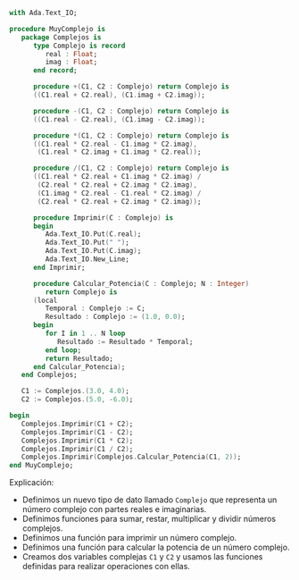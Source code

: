 ```ada
with Ada.Text_IO;

procedure MuyComplejo is
   package Complejos is
      type Complejo is record
         real : Float;
         imag : Float;
      end record;

      procedure +(C1, C2 : Complejo) return Complejo is
      ((C1.real + C2.real), (C1.imag + C2.imag));

      procedure -(C1, C2 : Complejo) return Complejo is
      ((C1.real - C2.real), (C1.imag - C2.imag));

      procedure *(C1, C2 : Complejo) return Complejo is
      ((C1.real * C2.real - C1.imag * C2.imag),
       (C1.real * C2.imag + C1.imag * C2.real));

      procedure /(C1, C2 : Complejo) return Complejo is
      ((C1.real * C2.real + C1.imag * C2.imag) /
       (C2.real * C2.real + C2.imag * C2.imag),
       (C1.imag * C2.real - C1.real * C2.imag) /
       (C2.real * C2.real + C2.imag * C2.imag));

      procedure Imprimir(C : Complejo) is
      begin
         Ada.Text_IO.Put(C.real);
         Ada.Text_IO.Put(" ");
         Ada.Text_IO.Put(C.imag);
         Ada.Text_IO.New_Line;
      end Imprimir;

      procedure Calcular_Potencia(C : Complejo; N : Integer)
         return Complejo is
      (local
         Temporal : Complejo := C;
         Resultado : Complejo := (1.0, 0.0);
      begin
         for I in 1 .. N loop
            Resultado := Resultado * Temporal;
         end loop;
         return Resultado;
      end Calcular_Potencia);
   end Complejos;

   C1 := Complejos.(3.0, 4.0);
   C2 := Complejos.(5.0, -6.0);

begin
   Complejos.Imprimir(C1 + C2);
   Complejos.Imprimir(C1 - C2);
   Complejos.Imprimir(C1 * C2);
   Complejos.Imprimir(C1 / C2);
   Complejos.Imprimir(Complejos.Calcular_Potencia(C1, 2));
end MuyComplejo;
```

Explicación:

* Definimos un nuevo tipo de dato llamado `Complejo` que representa un número complejo con partes reales e imaginarias.
* Definimos funciones para sumar, restar, multiplicar y dividir números complejos.
* Definimos una función para imprimir un número complejo.
* Definimos una función para calcular la potencia de un número complejo.
* Creamos dos variables complejas `C1` y `C2` y usamos las funciones definidas para realizar operaciones con ellas.
